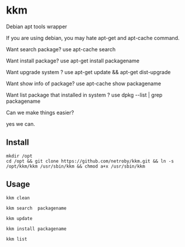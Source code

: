 kkm
===

Debian apt tools wrapper

If you are using debian, you may hate apt-get and apt-cache command.

Want search package? use apt-cache search

Want install package? use apt-get install packagename

Want upgrade system ? use apt-get update && apt-get dist-upgrade

Want show info of package? use apt-cache show packagename

Want list package that installed in system ? use dpkg --list | grep packagename

Can we make things easier?

yes we can.

Install
---------
```
mkdir /opt
cd /opt && git clone https://github.com/netroby/kkm.git && ln -s /opt/kkm/kkm /usr/sbin/kkm && chmod a+x /usr/sbin/kkm
```
Usage
---------
```
kkm clean

kkm search  packagename

kkm update 

kkm install packagename

kkm list
```

